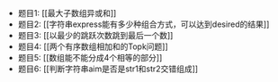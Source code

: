 - 题目1: [[最大子数组异或和]]
- 题目2: [[字符串express能有多少种组合方式，可以达到desired的结果]]
- 题目3: [[以最少的跳跃次数跳到最后一个数]]
- 题目4: [[两个有序数组相加和的Topk问题]]
- 题目5: [[数组能不能分成4个相等的部分]]
- 题目6: [[判断字符串aim是否是str1和str2交错组成]]
